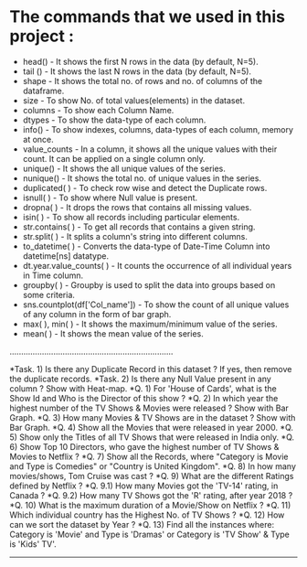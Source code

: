 # The commands that we used in this project :

* head() - It shows the first N rows in the data (by default, N=5).
* tail () - It shows the last N rows in the data (by default, N=5).
* shape - It shows the total no. of rows and no. of columns of the dataframe.
* size - To show No. of total values(elements) in the dataset.
* columns - To show each Column Name.
* dtypes - To show the data-type of each column.
* info() - To show indexes, columns, data-types of each column, memory at once.
* value_counts - In a column, it shows all the unique values with their count. It can be applied on a single column only.
* unique() - It shows the all unique values of the series.
* nunique() - It shows the total no. of unique values in the series.
* duplicated( ) - To check row wise and detect the Duplicate rows.
* isnull( ) - To show where Null value is present.
* dropna( ) - It drops the rows that contains all missing values.
* isin( ) - To show all records including particular elements.
* str.contains( ) - To get all records that contains a given string.
* str.split( ) - It splits a column's string into different columns.
* to_datetime( ) - Converts the data-type of Date-Time Column into datetime[ns] datatype.
* dt.year.value_counts( ) - It counts the occurrence of all individual years in Time column.
* groupby( ) - Groupby is used to split the data into groups based on some criteria.
* sns.countplot(df['Col_name']) - To show the count of all unique values of any column in the form of bar graph.
* max( ), min( ) - It shows the maximum/minimum value of the series.
* mean( ) - It shows the mean value of the series.

.......................................................................

*Task. 1) Is there any Duplicate Record in this dataset ? If yes, then remove the duplicate records.
*Task. 2) Is there any Null Value present in any column ? Show with Heat-map.
*Q. 1) For 'House of Cards', what is the Show Id and Who is the Director of this show ?
*Q. 2) In which year the highest number of the TV Shows & Movies were released ? Show with Bar Graph.
*Q. 3) How many Movies & TV Shows are in the dataset ? Show with Bar Graph.
*Q. 4) Show all the Movies that were released in year 2000.
*Q. 5) Show only the Titles of all TV Shows that were released in India only.
*Q. 6) Show Top 10 Directors, who gave the highest number of TV Shows & Movies to Netflix ?
*Q. 7) Show all the Records, where "Category is Movie and Type is Comedies" or "Country is United Kingdom".
*Q. 8) In how many movies/shows, Tom Cruise was cast ?
*Q. 9) What are the different Ratings defined by Netflix ?
*Q. 9.1) How many Movies got the 'TV-14' rating, in Canada ?
*Q. 9.2) How many TV Shows got the 'R' rating, after year 2018 ?
*Q. 10) What is the maximum duration of a Movie/Show on Netflix ?
*Q. 11) Which individual country has the Highest No. of TV Shows ?
*Q. 12) How can we sort the dataset by Year ?
*Q. 13) Find all the instances where: Category is 'Movie' and Type is 'Dramas' or Category is 'TV Show' & Type is 'Kids' TV'.

-------------------------------------------------------
